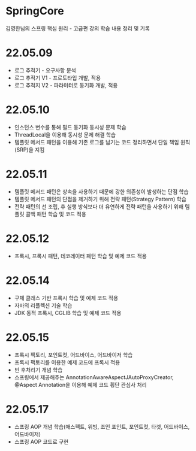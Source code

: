 # SpringCore
김영한님의 스프링 핵심 원리 - 고급편 강의 학습 내용 정리 및 기록

# 22.05.09
 - 로그 추적기 - 요구사항 분석
 - 로그 추적기 V1 - 프로토타입 개발, 적용
 - 로그 추적지 V2 - 파라미터로 동기화 개발, 적용

# 22.05.10
 - 인스턴스 변수를 통해 필드 동기화 동시성 문제 학습
 - ThreadLocal을 이용해 동시성 문제 해결 학습
 - 템플릿 메서드 패턴을 이용해 기존 로그를 남기는 코드 정리하면서 단일 책임 원칙(SRP)을 지킴

# 22.05.11
 - 템플릿 메서드 패턴은 상속을 사용하기 때문에 강한 의존성이 발생하는 단점 학습
 - 템플릿 메서드 패턴의 단점을 제거하기 위해 전략 패턴(Strategy Pattern) 학습
 - 전략 패턴의 선 조립, 후 실행 방식보다 더 유연하게 전략 패턴을 사용하기 위해 템플릿 콜백 패턴 학습 및 코드 적용

# 22.05.12
 - 프록시, 프록시 패턴, 데코레이터 패턴 학습 및 예제 코드 적용

# 22.05.14
 - 구체 클래스 기반 프록시 학습 및 예제 코드 적용
 - 자바의 리플렉션 기술 학습
 - JDK 동적 프록시, CGLIB 학습 및 예제 코드 적용

# 22.05.15
 - 프록시 팩토리, 포인트컷, 어드바이스, 어드바이저 학습
 - 프록시 팩토리를 이용한 예제 코드에 프록시 적용
 - 빈 후처리기 개념 학습
 - 스프링에서 제공해주는 AnnotationAwareAspectJAutoProxyCreator, @Aspect Annotation을 이용해 예제 코드 횡단 관심사 처리

# 22.05.17
 - 스프링 AOP 개념 학습(애스펙트, 위빙, 조인 포인트, 포인트컷, 타겟, 어드바이스, 어드바이저)
 - 스프링 AOP 코드로 구현

